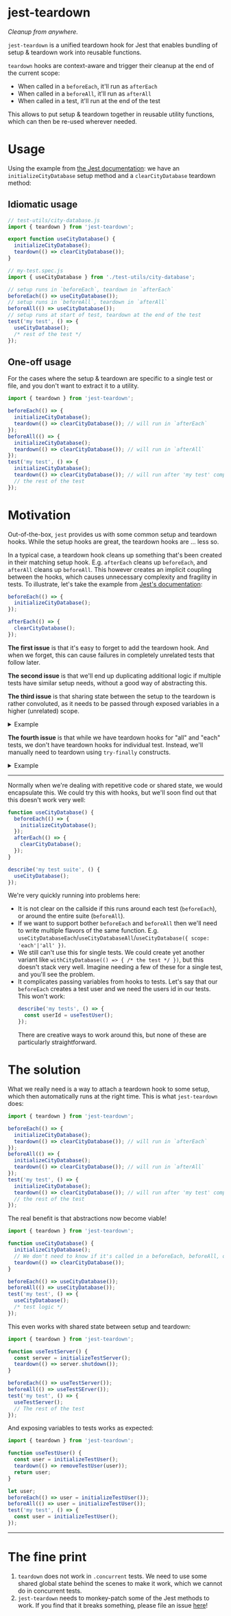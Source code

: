# jest-teardown

_Cleanup from anywhere._

`jest-teardown` is a unified teardown hook for Jest that enables bundling of setup & teardown work into reusable functions.

`teardown` hooks are context-aware and trigger their cleanup at the end of the current scope:

- When called in a `beforeEach`, it'll run as `afterEach`
- When called in a `beforeAll`, it'll run as `afterAll`
- When called in a test, it'll run at the end of the test

This allows to put setup & teardown together in reusable utility functions, which can then be re-used wherever needed.

# Usage
Using the example from [the Jest documentation](https://jestjs.io/docs/setup-teardown): we have an `initializeCityDatabase` setup method and a `clearCityDatabase` teardown method:

## Idiomatic usage

```javascript
// test-utils/city-database.js
import { teardown } from 'jest-teardown';

export function useCityDatabase() {
  initializeCityDatabase();
  teardown(() => clearCityDatabase());
}

// my-test.spec.js
import { useCityDatabase } from './test-utils/city-database';

// setup runs in `beforeEach`, teardown in `afterEach`
beforeEach(() => useCityDatabase());
// setup runs in `beforeAll`, teardown in `afterAll`
beforeAll(() => useCityDatabase());
// setup runs at start of test, teardown at the end of the test
test('my test', () => {
  useCityDatabase();
  /* rest of the test */
});
```


## One-off usage

For the cases where the setup & teardown are specific to a single test or file, and you don't want to extract it to a utility.

```javascript
import { teardown } from 'jest-teardown';

beforeEach(() => {
  initializeCityDatabase();
  teardown(() => clearCityDatabase()); // will run in `afterEach`
});
beforeAll(() => {
  initializeCityDatabase();
  teardown(() => clearCityDatabase()); // will run in `afterAll`
});
test('my test', () => {
  initializeCityDatabase();
  teardown(() => clearCityDatabase()); // will run after 'my test' completes
  // the rest of the test
});
```


# Motivation

Out-of-the-box, `jest` provides us with some common setup and teardown hooks. While the setup hooks are great, the teardown hooks are ... less so.

In a typical case, a teardown hook cleans up something that's been created in their matching setup hook.
E.g. `afterEach` cleans up `beforeEach`, and `afterAll` cleans up `beforeAll`.
This however creates an implicit coupling between the hooks, which causes unnecessary complexity and fragility in tests.
To illustrate, let's take the example from [Jest's documentation](https://jestjs.io/docs/setup-teardown):

```javascript
beforeEach(() => {
  initializeCityDatabase();
});

afterEach(() => {
  clearCityDatabase();
});
```

**The first issue** is that it's easy to forget to add the teardown hook. And when we forget, this can cause failures in completely unrelated tests that follow later.

**The second issue** is that we'll end up duplicating additional logic if multiple tests have similar setup needs, without a good way of abstracting this.

**The third issue** is that sharing state between the setup to the teardown is rather convoluted, as it needs to be passed through exposed variables in a higher (unrelated) scope.
<details>
<summary>Example</summary>

```javascript
// Server isn't accessed by the tests, but we're still forced to keep track of it for the `afterEach` hook.
let server;

beforeEach(() => {
  server = initializeTestServer();
});

afterEach(() => {
  server?.shutdown();
});
```

-----

</details>


**The fourth issue** is that while we have teardown hooks for "all" and "each" tests, we don't have teardown hooks for individual test. Instead, we'll manually need to teardown using `try-finally` constructs.
<details>
  <summary>Example</summary>

  ```javascript
  // If we only need the city database in some isolated test(s), then we'll need to write something convoluted like this:

  it('does something', () => {
    try {
      initializeCityDatabase();
      /* The actual test */
    } finally {
      clearCityDatabase();
    }
  });

  // And it gets worse when we need to share state with our teardown:

  it('does something', () => {
    let server;
    try {
      server = initializeTestServer();
      /* The actual test */
    } finally {
      server?.shutdown();
    }
  });
  ```

</details>

----

Normally when we're dealing with repetitive code or shared state, we would encapsulate this. We could try this with hooks, but we'll soon find out that this doesn't work very well:

```javascript
function useCityDatabase() {
  beforeEach(() => {
    initializeCityDatabase();
  });
  afterEach(() => {
    clearCityDatabase();
  });
}

describe('my test suite', () {
  useCityDatabase();
});
```

We're very quickly running into problems here:
- It is not clear on the callside if this runs around each test (`beforeEach`), or around the entire suite (`beforeAll`).
- If we want to support bother `beforeEach` and `beforeAll` then we'll need to write multiple flavors of the same function. E.g. `useCityDatabaseEach`/`useCityDatabaseAll`/`useCityDatabase({ scope: 'each'|'all' })`.
- We still can't use this for single tests. We could create yet another variant like `withCityDatabase(() => { /* the test */ })`, but this doesn't stack very well. Imagine needing a few of these for a single test, and you'll see the problem.
- It complicates passing variables from hooks to tests. Let's say that our `beforeEach` creates a test user and we need the users id in our tests. This won't work:
  ```javascript
  describe('my tests', () => {
    const userId = useTestUser();
  });
  ```
  There are creative ways to work around this, but none of these are particularly straightforward.

# The solution

What we really need is a way to attach a teardown hook to some setup, which then automatically runs at the right time. This is what `jest-teardown` does:

```javascript
import { teardown } from 'jest-teardown';

beforeEach(() => {
  initializeCityDatabase();
  teardown(() => clearCityDatabase()); // will run in `afterEach`
});
beforeAll(() => {
  initializeCityDatabase();
  teardown(() => clearCityDatabase()); // will run in `afterAll`
});
test('my test', () => {
  initializeCityDatabase();
  teardown(() => clearCityDatabase()); // will run after 'my test' completes
  // the rest of the test
});
```

The real benefit is that abstractions now become viable!

```javascript
import { teardown } from 'jest-teardown';

function useCityDatabase() {
  initializeCityDatabase();
  // We don't need to know if it's called in a beforeEach, beforeAll, or in a test. jest-teardown handles that for us.
  teardown(() => clearCityDatabase());
}

beforeEach(() => useCityDatabase());
beforeAll(() => useCityDatabase());
test('my test', () => {
  useCityDatabase();
  /* test logic */
});
```

This even works with shared state between setup and teardown:

```javascript
import { teardown } from 'jest-teardown';

function useTestServer() {
  const server = initializeTestServer();
  teardown(() => server.shutdown());
}

beforeEach(() => useTestServer());
beforeAll(() => useTestSErver());
test('my test', () => {
  useTestServer();
  // The rest of the test
});
```

And exposing variables to tests works as expected:

```javascript
import { teardown } from 'jest-teardown';

function useTestUser() {
  const user = initializeTestUser();
  teardown(() => removeTestUser(user));
  return user;
}

let user;
beforeEach(() => user = initializeTestUser());
beforeAll(() => user = initializeTestUser());
test('my test', () => {
  const user = initializeTestUser();
});
```

----

# The fine print

1. `teardown` does not work in `.concurrent` tests. We need to use some shared global state behind the scenes to make it work, which we cannot do in concurrent tests.
2. `jest-teardown` needs to monkey-patch some of the Jest methods to work. If you find that it breaks something, please file an issue [here](https://github.com/TiddoLangerak/jest-teardown/issues)!
